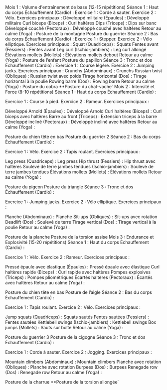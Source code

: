 Mois 1 : Volume d'entraînement de base (12-15 répétitions)
Séance 1 : Haut du corps
Échauffement (Cardio) :
Exercice 1 : Corde à sauter.
Exercice 2 : Vélo.
Exercices principaux :
Développé militaire (Épaules) : Développé militaire
Curl biceps (Biceps) : Curl haltères
Dips (Triceps) : Dips sur banc
Développé couché (Pectoraux) : Développé couché avec haltères
Retour au calme (Yoga) :
Posture de la montagne
Posture du guerrier
Séance 2 : Bas du corps
Échauffement (Cardio) :
Exercice 1 : Stepper.
Exercice 2 : Vélo elliptique.
Exercices principaux :
Squat (Quadriceps) : Squats
Fentes avant (Fessiers) : Fentes avant
Leg curl (Ischio-jambiers) : Leg curl allongé
Élévations mollets (Mollets) : Élévations mollets debout
Retour au calme (Yoga) :
Posture de l’enfant
Posture du papillon
Séance 3 : Tronc et dos
Échauffement (Cardio) :
Exercice 1 : Course légère.
Exercice 2 : Jumping jacks.
Exercices principaux :
Crunchs (Abdominaux) : Crunchs
Russian twist (Obliques) : Russian twist avec poids
Tirage horizontal (Dos) : Tirage horizontal à la poulie
Rowing barre (Dos) : Rowing barre
Retour au calme (Yoga) :
Posture du cobra
**Posture du chat-vache`
Mois 2 : Intensité et Force (8-10 répétitions)
Séance 1 : Haut du corps
Échauffement (Cardio) :

Exercice 1 : Course à pied.
Exercice 2 : Rameur.
Exercices principaux :

Développé Arnold (Épaules) : Développé Arnold
Curl haltères (Biceps) : Curl biceps avec haltères
Barre au front (Triceps) : Extension triceps à la barre
Développé incliné (Pectoraux) : Développé incliné avec haltères
Retour au calme (Yoga) :

Posture du chien tête en bas
Posture du guerrier 2
Séance 2 : Bas du corps
Échauffement (Cardio) :

Exercice 1 : Vélo.
Exercice 2 : Tapis roulant.
Exercices principaux :

Leg press (Quadriceps) : Leg press
Hip thrust (Fessiers) : Hip thrust avec haltères
Soulevé de terre jambes tendues (Ischio-jambiers) : Soulevé de terre jambes tendues
Élévations mollets (Mollets) : Élévations mollets
Retour au calme (Yoga) :

Posture du pigeon
Posture du triangle
Séance 3 : Tronc et dos
Échauffement (Cardio) :

Exercice 1 : Jumping jacks.
Exercice 2 : Vélo elliptique.
Exercices principaux :

Planche (Abdominaux) : Planche
Sit-ups (Obliques) : Sit-ups avec rotation
Deadlift (Dos) : Soulevé de terre
Tirage vertical (Dos) : Tirage vertical à la poulie
Retour au calme (Yoga) :

Posture de la planche
Posture de la torsion assise
Mois 3 : Endurance et Explosivité (15-20 répétitions)
Séance 1 : Haut du corps
Échauffement (Cardio) :

Exercice 1 : Vélo.
Exercice 2 : Rameur.
Exercices principaux :

Pressé épaule avec élastique (Épaules) : Pressé épaule avec élastique
Curl haltères rapide (Biceps) : Curl rapide avec haltères
Pompes explosives (Triceps) : Pompes pliométriques
Écartés haltères (Pectoraux) : Écartés avec haltères
Retour au calme (Yoga) :

Posture du chien tête en bas
Posture de l’aigle
Séance 2 : Bas du corps
Échauffement (Cardio) :

Exercice 1 : Tapis roulant.
Exercice 2 : Vélo.
Exercices principaux :

Jump squats (Quadriceps) : Squats sautés
Fentes sautées (Fessiers) : Fentes sautées
Kettlebell swings (Ischio-jambiers) : Kettlebell swings
Box jumps (Mollets) : Sauts sur boîte
Retour au calme (Yoga) :

Posture du guerrier 3
Posture de la cigogne
Séance 3 : Tronc et dos
Échauffement (Cardio) :

Exercice 1 : Corde à sauter.
Exercice 2 : Jogging.
Exercices principaux :

Mountain climbers (Abdominaux) : Mountain climbers
Planche avec rotation (Obliques) : Planche avec rotation
Burpees (Dos) : Burpees
Renegade row (Dos) : Renegade row
Retour au calme (Yoga) :

Posture de la charrue
**Posture de la torsion allongée`